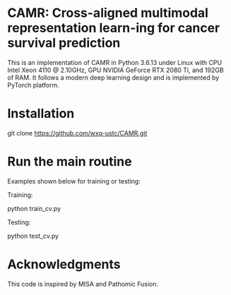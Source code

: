# CAMR: Cross-aligned multimodal representation learn-ing for cancer survival prediction
This is an implementation of CAMR in Python 3.6.13 under Linux with CPU Intel Xeon 4110 @ 2.10GHz, GPU NVIDIA GeForce RTX 2080 Ti, and 192GB of RAM. It follows a modern deep learning design and is implemented by PyTorch platform.
# Installation
git clone https://github.com/wxq-ustc/CAMR.git
# Run the main routine
Examples shown below for training or testing:

Training:

python train_cv.py

Testing:

python test_cv.py
# Acknowledgments
This code is inspired by MISA and Pathomic Fusion.
